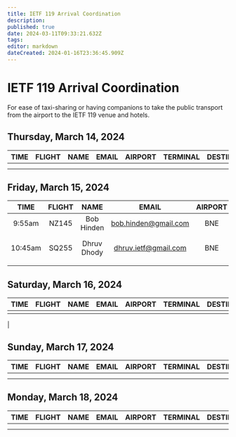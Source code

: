 ```yaml
---
title: IETF 119 Arrival Coordination
description: 
published: true
date: 2024-03-11T09:33:21.632Z
tags: 
editor: markdown
dateCreated: 2024-01-16T23:36:45.909Z
---
```


# IETF 119 Arrival Coordination
For ease of taxi-sharing or having companions to take the public transport from the airport to the IETF 119 venue and hotels.

## Thursday, March 14, 2024

| TIME | FLIGHT | NAME | EMAIL | AIRPORT | TERMINAL | DESTINATION | NOTES |
|:----:|:------:|:----:|:-----:|:-------:|:--------:|:-----------:|:-----:|
|      |        |      |       |         |          |             |       |
|      |        |      |       |         |          |             |       |


## Friday, March 15, 2024

| TIME | FLIGHT | NAME | EMAIL | AIRPORT | TERMINAL | DESTINATION | NOTES |
|:----:|:------:|:----:|:-----:|:-------:|:--------:|:-----------:|:-----:|
| 9:55am | NZ145 | Bob Hinden | bob.hinden@gmail.com | BNE | INT TERM  | Rydges South Bank |    |
| 10:45am | SQ255 | Dhruv Dhody | dhruv.ietf@gmail.com | BNE | INT | Rydges South Bank | Planning to take Uber |
|        |       |            |                      |     |           |                   |    | 

## Saturday, March 16, 2024

| TIME | FLIGHT | NAME | EMAIL | AIRPORT | TERMINAL | DESTINATION | NOTES |
|:----:|:------:|:----:|:-----:|:-------:|:--------:|:-----------:|:-----:|
|      |      |       |      |      |       |        |        |      |       |         |          |             |       |
|   

## Sunday, March 17, 2024

| TIME | FLIGHT | NAME | EMAIL | AIRPORT | TERMINAL | DESTINATION | NOTES |
|:----:|:------:|:----:|:-----:|:-------:|:--------:|:-----------:|:-----:|
|      |        |      |       |         |          |             |       |
|      |        |      |       |         |          |             |       |

## Monday, March 18, 2024

| TIME | FLIGHT | NAME | EMAIL | AIRPORT | TERMINAL | DESTINATION | NOTES |
|:----:|:------:|:----:|:-----:|:-------:|:--------:|:-----------:|:-----:|
|      |        |      |       |         |          |             |       |
|      |        |      |       |         |          |             |       |


